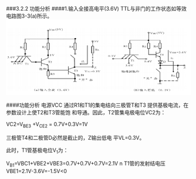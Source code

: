 ###3.2.2 功能分析 
####1.输入全接高电平(3.6V) 
TTL与非门的工作状态如等效电路图3-3(a)所示。
![](/assets/73.PNG) 
<p>
####功能分析 
电源VCC 通过R1和T1的集电结向三极管T和T3 提供基极电流，在参数设计上使T2和T3管能饱 和导通。因此，T2管集电极电位VC2为： <p>
VC2=V<sub>BE3</sub> +V<sub>CE2</sub> = 0.7V+0.3V=1V <p>
三极管T4和二极管D必然是截止的，Z输出低电 平VL=0.3V。 <p>
此时，T1管基极电位V<sub>1</sub>为： <p>
V<sub>B1</sub>=VBC1+VBE2+VBE3=0.7V+0.7V+0.7V=2.1V n T1管的发射结电压VBE1=2.1V-3.6V=-1.5V<0 

